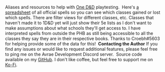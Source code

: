 Aliases and resources to help with [One D&D](https://www.dndbeyond.com/sources/one-dnd) playtesting.
​
Here's [a spreadsheet](https://docs.google.com/spreadsheets/d/1Ooi2Kpl1NbGRBgKp6wG18c8RAstUVuW3BgHddFnM3Sw/edit?usp=sharing) of all official spells so you can see which classes gained or lost which spells.
There are filter views for different classes, etc.
Classes that haven't made it to 1D&D yet will just show their 5e lists as I don't want to make assumptions about what schools they'll get access to.
I have interpreted spells from outside the PHB as still being accessible to all the classes they say they are in their respective books.
Thanks to Croebh#5603 for helping provide some of the data for this!
​
__Contacting the Author__
If you find any issues or would like to request additional features, please feel free to ping me on the Avrae Development Discord server.
​
Source code available on my [GitHub](https://github.com/Lathaon/Avrae-Aliases).
I don't like coffee, but feel free to support me on [Ko-Fi](https://ko-fi.com/lathaon).